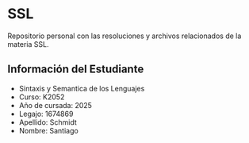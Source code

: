 # SSL
Repositorio personal con las resoluciones y archivos relacionados de la materia SSL.

## Información del Estudiante
- Sintaxis y Semantica de los Lenguajes
- Curso: K2052
- Año de cursada: 2025
- Legajo: 1674869
- Apellido: Schmidt
- Nombre: Santiago
